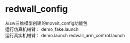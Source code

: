 # redwall_config
从sw三维模型创建的moveit_config功能包  
运行仿真机械臂： demo_fake.launch   
运行真实机械臂： demo.launch   redwall_arm_control.launch
